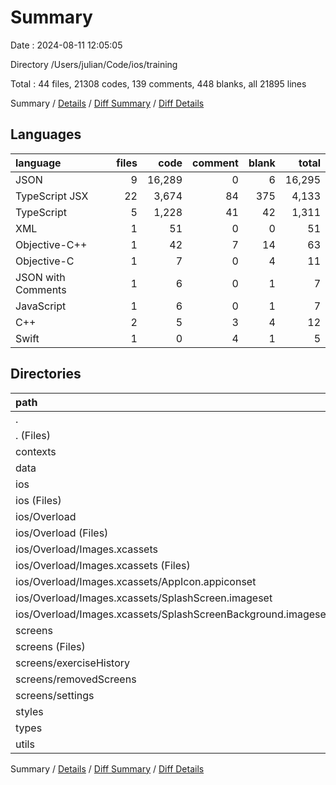# Summary

Date : 2024-08-11 12:05:05

Directory /Users/julian/Code/ios/training

Total : 44 files,  21308 codes, 139 comments, 448 blanks, all 21895 lines

Summary / [Details](details.md) / [Diff Summary](diff.md) / [Diff Details](diff-details.md)

## Languages
| language | files | code | comment | blank | total |
| :--- | ---: | ---: | ---: | ---: | ---: |
| JSON | 9 | 16,289 | 0 | 6 | 16,295 |
| TypeScript JSX | 22 | 3,674 | 84 | 375 | 4,133 |
| TypeScript | 5 | 1,228 | 41 | 42 | 1,311 |
| XML | 1 | 51 | 0 | 0 | 51 |
| Objective-C++ | 1 | 42 | 7 | 14 | 63 |
| Objective-C | 1 | 7 | 0 | 4 | 11 |
| JSON with Comments | 1 | 6 | 0 | 1 | 7 |
| JavaScript | 1 | 6 | 0 | 1 | 7 |
| C++ | 2 | 5 | 3 | 4 | 12 |
| Swift | 1 | 0 | 4 | 1 | 5 |

## Directories
| path | files | code | comment | blank | total |
| :--- | ---: | ---: | ---: | ---: | ---: |
| . | 44 | 21,308 | 139 | 448 | 21,895 |
| . (Files) | 7 | 16,356 | 5 | 17 | 16,378 |
| contexts | 3 | 290 | 4 | 40 | 334 |
| data | 1 | 319 | 17 | 6 | 342 |
| ios | 11 | 171 | 14 | 25 | 210 |
| ios (Files) | 1 | 4 | 0 | 1 | 5 |
| ios/Overload | 10 | 167 | 14 | 24 | 205 |
| ios/Overload (Files) | 6 | 105 | 14 | 23 | 142 |
| ios/Overload/Images.xcassets | 4 | 62 | 0 | 1 | 63 |
| ios/Overload/Images.xcassets (Files) | 1 | 6 | 0 | 1 | 7 |
| ios/Overload/Images.xcassets/AppIcon.appiconset | 1 | 14 | 0 | 0 | 14 |
| ios/Overload/Images.xcassets/SplashScreen.imageset | 1 | 21 | 0 | 0 | 21 |
| ios/Overload/Images.xcassets/SplashScreenBackground.imageset | 1 | 21 | 0 | 0 | 21 |
| screens | 18 | 3,263 | 75 | 324 | 3,662 |
| screens (Files) | 8 | 1,700 | 63 | 163 | 1,926 |
| screens/exerciseHistory | 5 | 1,173 | 7 | 120 | 1,300 |
| screens/removedScreens | 4 | 298 | 4 | 31 | 333 |
| screens/settings | 1 | 92 | 1 | 10 | 103 |
| styles | 1 | 797 | 15 | 22 | 834 |
| types | 1 | 35 | 1 | 5 | 41 |
| utils | 2 | 77 | 8 | 9 | 94 |

Summary / [Details](details.md) / [Diff Summary](diff.md) / [Diff Details](diff-details.md)